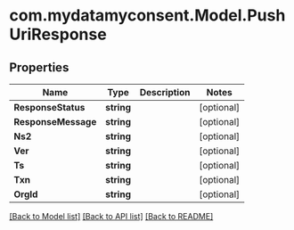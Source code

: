 # com.mydatamyconsent.Model.PushUriResponse

## Properties

Name | Type | Description | Notes
------------ | ------------- | ------------- | -------------
**ResponseStatus** | **string** |  | [optional] 
**ResponseMessage** | **string** |  | [optional] 
**Ns2** | **string** |  | [optional] 
**Ver** | **string** |  | [optional] 
**Ts** | **string** |  | [optional] 
**Txn** | **string** |  | [optional] 
**OrgId** | **string** |  | [optional] 

[[Back to Model list]](../README.md#documentation-for-models) [[Back to API list]](../README.md#documentation-for-api-endpoints) [[Back to README]](../README.md)


